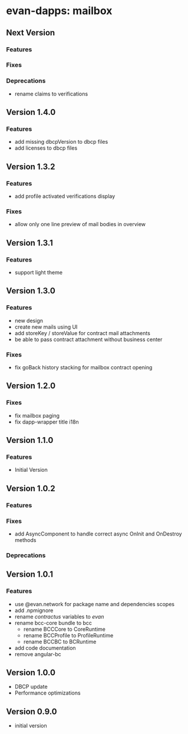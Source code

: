 # evan-dapps: mailbox

## Next Version
### Features
### Fixes
### Deprecations
- rename claims to verifications

## Version 1.4.0
### Features
- add missing dbcpVersion to dbcp files
- add licenses to dbcp files

## Version 1.3.2
### Features
- add profile activated verifications display
  
### Fixes
- allow only one line preview of mail bodies in overview

## Version 1.3.1
### Features
- support light theme

## Version 1.3.0
### Features
- new design
- create new mails using UI
- add storeKey / storeValue for contract mail attachments
- be able to pass contract attachment without business center

### Fixes
- fix goBack history stacking for mailbox contract opening

## Version 1.2.0
### Fixes
- fix mailbox paging
- fix dapp-wrapper title i18n

## Version 1.1.0
### Features
- Initial Version

## Version 1.0.2
### Features
### Fixes
- add AsyncComponent to handle correct async OnInit and OnDestroy methods

### Deprecations

## Version 1.0.1
### Features
- use @evan.network for package name and dependencies scopes
- add .npmignore
- rename *contractus* variables to *evan*
- rename bcc-core bundle to bcc
  - rename BCCCore to CoreRuntime
  - rename BCCProfile to ProfileRuntime
  - rename BCCBC to BCRuntime
- add code documentation
- remove angular-bc

## Version 1.0.0
- DBCP update
- Performance optimizations

## Version 0.9.0
- initial version